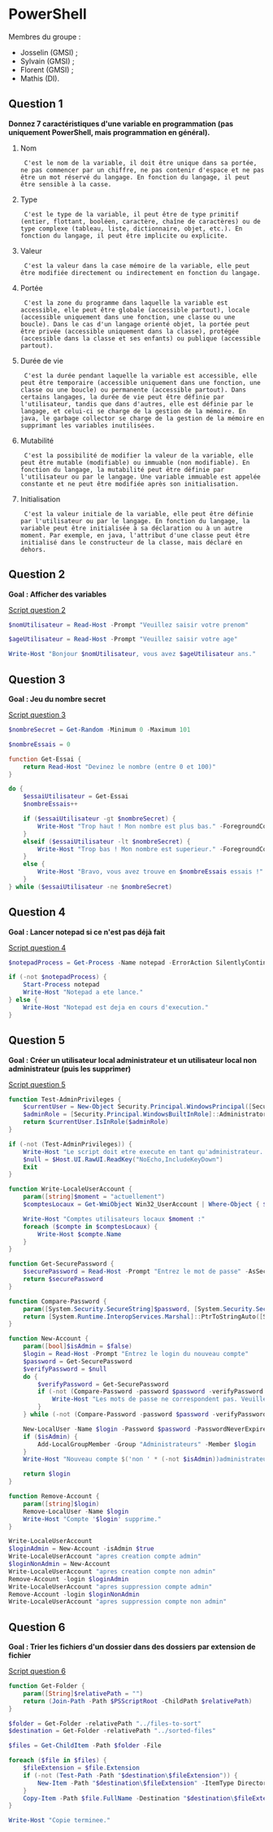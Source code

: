 # PowerShell

Membres du groupe :

- Josselin (GMSI) ;
- Sylvain (GMSI) ;
- Florent (GMSI) ;
- Mathis (DI).

## Question 1

**Donnez 7 caractéristiques d'une variable en programmation (pas uniquement PowerShell, mais programmation en général).**

1. Nom

        C'est le nom de la variable, il doit être unique dans sa portée, ne pas commencer par un chiffre, ne pas contenir d'espace et ne pas être un mot réservé du langage. En fonction du langage, il peut être sensible à la casse.

2. Type

        C'est le type de la variable, il peut être de type primitif (entier, flottant, booléen, caractère, chaîne de caractères) ou de type complexe (tableau, liste, dictionnaire, objet, etc.). En fonction du langage, il peut être implicite ou explicite.

3. Valeur

        C'est la valeur dans la case mémoire de la variable, elle peut être modifiée directement ou indirectement en fonction du langage.

4. Portée

        C'est la zone du programme dans laquelle la variable est accessible, elle peut être globale (accessible partout), locale (accessible uniquement dans une fonction, une classe ou une boucle). Dans le cas d'un langage orienté objet, la portée peut être privée (accessible uniquement dans la classe), protégée (accessible dans la classe et ses enfants) ou publique (accessible partout).

5. Durée de vie

        C'est la durée pendant laquelle la variable est accessible, elle peut être temporaire (accessible uniquement dans une fonction, une classe ou une boucle) ou permanente (accessible partout). Dans certains langages, la durée de vie peut être définie par l'utilisateur, tandis que dans d'autres, elle est définie par le langage, et celui-ci se charge de la gestion de la mémoire. En java, le garbage collector se charge de la gestion de la mémoire en supprimant les variables inutilisées.

6. Mutabilité

        C'est la possibilité de modifier la valeur de la variable, elle peut être mutable (modifiable) ou immuable (non modifiable). En fonction du langage, la mutabilité peut être définie par l'utilisateur ou par le langage. Une variable immuable est appelée constante et ne peut être modifiée après son initialisation.

7. Initialisation

        C'est la valeur initiale de la variable, elle peut être définie par l'utilisateur ou par le langage. En fonction du langage, la variable peut être initialisée à sa déclaration ou à un autre moment. Par exemple, en java, l'attribut d'une classe peut être initialisé dans le constructeur de la classe, mais déclaré en dehors.

## Question 2

**Goal : Afficher des variables**

[Script question 2](https://github.com/Twiloo/PowerShell/blob/main/scripts/question2.ps1)

```powershell
$nomUtilisateur = Read-Host -Prompt "Veuillez saisir votre prenom"

$ageUtilisateur = Read-Host -Prompt "Veuillez saisir votre age"

Write-Host "Bonjour $nomUtilisateur, vous avez $ageUtilisateur ans."
```

## Question 3

**Goal : Jeu du nombre secret**

[Script question 3](https://github.com/Twiloo/PowerShell/blob/main/scripts/question3.ps1)

```powershell
$nombreSecret = Get-Random -Minimum 0 -Maximum 101

$nombreEssais = 0

function Get-Essai {
    return Read-Host "Devinez le nombre (entre 0 et 100)"
}

do {
    $essaiUtilisateur = Get-Essai
    $nombreEssais++

    if ($essaiUtilisateur -gt $nombreSecret) {
        Write-Host "Trop haut ! Mon nombre est plus bas." -ForegroundColor Red
    }
    elseif ($essaiUtilisateur -lt $nombreSecret) {
        Write-Host "Trop bas ! Mon nombre est superieur." -ForegroundColor Blue
    }
    else {
        Write-Host "Bravo, vous avez trouve en $nombreEssais essais !" -ForegroundColor Green
    }
} while ($essaiUtilisateur -ne $nombreSecret)
```

## Question 4

**Goal : Lancer notepad si ce n'est pas déjà fait**

[Script question 4](https://github.com/Twiloo/PowerShell/blob/main/scripts/question4.ps1)

```powershell
$notepadProcess = Get-Process -Name notepad -ErrorAction SilentlyContinue

if (-not $notepadProcess) {
    Start-Process notepad
    Write-Host "Notepad a ete lance."
} else {
    Write-Host "Notepad est deja en cours d'execution."
}
```

## Question 5

**Goal : Créer un utilisateur local administrateur et un utilisateur local non administrateur (puis les supprimer)**

[Script question 5](https://github.com/Twiloo/PowerShell/blob/main/scripts/question5.ps1)

```powershell
function Test-AdminPrivileges {
    $currentUser = New-Object Security.Principal.WindowsPrincipal([Security.Principal.WindowsIdentity]::GetCurrent())
    $adminRole = [Security.Principal.WindowsBuiltInRole]::Administrator
    return $currentUser.IsInRole($adminRole)
}

if (-not (Test-AdminPrivileges)) {
    Write-Host "Le script doit etre execute en tant qu'administrateur. Veuillez relancer le script en tant qu'administrateur."
    $null = $Host.UI.RawUI.ReadKey("NoEcho,IncludeKeyDown")
    Exit
}

function Write-LocaleUserAccount {
    param([string]$moment = "actuellement")
    $comptesLocaux = Get-WmiObject Win32_UserAccount | Where-Object { $_.LocalAccount -eq $true }

    Write-Host "Comptes utilisateurs locaux $moment :"
    foreach ($compte in $comptesLocaux) {
        Write-Host $compte.Name
    }
}

function Get-SecurePassword {
    $securePassword = Read-Host -Prompt "Entrez le mot de passe" -AsSecureString
    return $securePassword
}

function Compare-Password {
    param([System.Security.SecureString]$password, [System.Security.SecureString]$verifyPassword)
    return [System.Runtime.InteropServices.Marshal]::PtrToStringAuto([System.Runtime.InteropServices.Marshal]::SecureStringToBSTR($password)) -eq [System.Runtime.InteropServices.Marshal]::PtrToStringAuto([System.Runtime.InteropServices.Marshal]::SecureStringToBSTR($verifyPassword))
}

function New-Account {
    param([bool]$isAdmin = $false)
    $login = Read-Host -Prompt "Entrez le login du nouveau compte"
    $password = Get-SecurePassword
    $verifyPassword = $null
    do {
        $verifyPassword = Get-SecurePassword
        if (-not (Compare-Password -password $password -verifyPassword $verifyPassword)) {
            Write-Host "Les mots de passe ne correspondent pas. Veuillez reessayer."
        }
    } while (-not (Compare-Password -password $password -verifyPassword $verifyPassword))

    New-LocalUser -Name $login -Password $password -PasswordNeverExpires
    if ($isAdmin) {
        Add-LocalGroupMember -Group "Administrateurs" -Member $login
    }
    Write-Host "Nouveau compte $('non ' * (-not $isAdmin))administrateur '$login' cree."

    return $login
}

function Remove-Account {
    param([string]$login)
    Remove-LocalUser -Name $login
    Write-Host "Compte '$login' supprime."
}

Write-LocaleUserAccount
$loginAdmin = New-Account -isAdmin $true
Write-LocaleUserAccount "apres creation compte admin"
$loginNonAdmin = New-Account
Write-LocaleUserAccount "apres creation compte non admin"
Remove-Account -login $loginAdmin
Write-LocaleUserAccount "apres suppression compte admin"
Remove-Account -login $loginNonAdmin
Write-LocaleUserAccount "apres suppression compte non admin"
```

## Question 6

**Goal : Trier les fichiers d'un dossier dans des dossiers par extension de fichier**

[Script question 6](https://github.com/Twiloo/PowerShell/blob/main/scripts/question6.ps1)

```powershell
function Get-Folder {
    param([String]$relativePath = "")
    return (Join-Path -Path $PSScriptRoot -ChildPath $relativePath)
}

$folder = Get-Folder -relativePath "../files-to-sort"
$destination = Get-Folder -relativePath "../sorted-files"

$files = Get-ChildItem -Path $folder -File

foreach ($file in $files) {
    $fileExtension = $file.Extension
    if (-not (Test-Path -Path "$destination\$fileExtension")) {
        New-Item -Path "$destination\$fileExtension" -ItemType Directory
    }
    Copy-Item -Path $file.FullName -Destination "$destination\$fileExtension"
}

Write-Host "Copie terminee."
```
